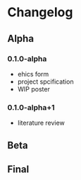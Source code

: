 # Changelog

## Alpha

### 0.1.0-alpha

- ehics form
- project spcification
- WIP poster

### 0.1.0-alpha+1
- literature review

## Beta

## Final

